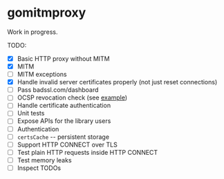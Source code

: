 # gomitmproxy

Work in progress.

TODO:

* [X] Basic HTTP proxy without MITM
* [X] MITM
* [ ] MITM exceptions
* [X] Handle invalid server certificates properly (not just reset connections)
* [ ] Pass badssl.com/dashboard
* [ ] OCSP revocation check (see [example](https://stackoverflow.com/questions/46626963/golang-sending-ocsp-request-returns))
* [ ] Handle certificate authentication
* [ ] Unit tests
* [ ] Expose APIs for the library users
* [ ] Authentication
* [ ] `certsCache` -- persistent storage
* [ ] Support HTTP CONNECT over TLS
* [ ] Test plain HTTP requests inside HTTP CONNECT
* [ ] Test memory leaks
* [ ] Inspect TODOs